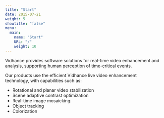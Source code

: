 ```yaml
---
title: "Start"
date: 2015-07-21
weight: 5
showtitle: "false"
menu:
  main:
    name: "Start"
    URL: "/"
    weight: 10
---
```

Vidhance provides software solutions for real-time video enhancement and analysis, supporting human perception of time-critical events.

Our products use the efficient Vidhance live video enhancement technology, with capabilities such as:

- Rotational and planar video stabilization
- Scene adaptive contrast optimization
- Real-time image mosaicking
- Object tracking
- Colorization
